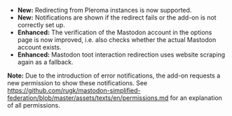 * **New:** Redirecting from Pleroma instances is now supported.
* **New:** Notifications are shown if the redirect fails or the add-on is not correctly set up.
* **Enhanced:** The verification of the Mastodon account in the options page is now improved, i.e. also checks whether the actual Mastodon account exists.
* **Enhanced:** Mastodon toot interaction redirection uses website scraping again as a fallback.

**Note:** Due to the introduction of error notifications, the add-on requests a new permission to show these notifications. See https://github.com/rugk/mastodon-simplified-federation/blob/master/assets/texts/en/permissions.md for an explanation of all permissions.
